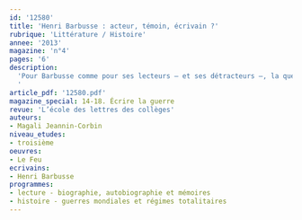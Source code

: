 ```yaml
---
id: '12580'
title: 'Henri Barbusse : acteur, témoin, écrivain ?'
rubrique: 'Littérature / Histoire'
annee: '2013'
magazine: 'n°4'
pages: '6'
description: 
  'Pour Barbusse comme pour ses lecteurs – et ses détracteurs –, la question centrale est celle de la vérité. Il s’élève contre les mensonges du nationalisme, qui dénature la vérité et la morale en les instrumentalisant : « Combien de crimes dont ils ont fait des vertus, en les appelant nationales – avec un mot ! Même la vérité, ils la déforment. À la vérité éternelle, ils substituent chacun leur vérité nationale. » Les mots, détournés de leur sens premier, ont ainsi perdu leur vraie signification. Et, pour Barbusse, c’est le bon usage du langage qui conditionne la véracité de la restitution de l’expérience…
  '
article_pdf: '12580.pdf'
magazine_special: 14-18. Écrire la guerre
revue: 'L’école des lettres des collèges'
auteurs:
- Magali Jeannin-Corbin
niveau_etudes:
- troisième
oeuvres:
- Le Feu
ecrivains:
- Henri Barbusse
programmes:
- lecture - biographie, autobiographie et mémoires
- histoire - guerres mondiales et régimes totalitaires
---
```

